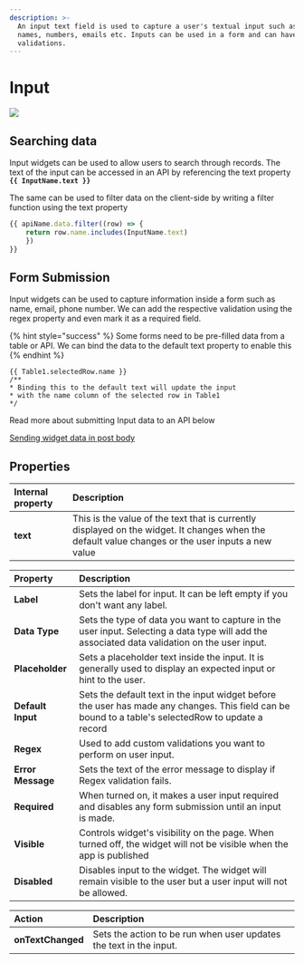 ```yaml
---
description: >-
  An input text field is used to capture a user's textual input such as their
  names, numbers, emails etc. Inputs can be used in a form and can have custom
  validations.
---
```


# Input

![](../.gitbook/assets/input.gif)

## Searching data

Input widgets can be used to allow users to search through records. The text of the input can be accessed in an API by referencing the text property **`{{ InputName.text }}`**

The same can be used to filter data on the client-side by writing a filter function using the text property

```javascript
{{ apiName.data.filter((row) => { 
    return row.name.includes(InputName.text) 
    }) 
}}
```

## **Form Submission**

Input widgets can be used to capture information inside a form such as name, email, phone number. We can add the respective validation using the regex property and even mark it as a required field.

{% hint style="success" %}
Some forms need to be pre-filled data from a table or API. We can bind the data to the default text property to enable this
{% endhint %}

```text
{{ Table1.selectedRow.name }}
/**
* Binding this to the default text will update the input
* with the name column of the selected row in Table1
*/
```

Read more about submitting Input data to an API below

[Sending widget data in post body](../core-concepts/apis/taking-inputs-from-widgets.md#passing-inputs-to-the-post-body)

## Properties

| Internal property | Description |
| :--- | :--- |
| **text** | This is the value of the text that is currently displayed on the widget. It changes when the default value changes or the user inputs a new value |

| Property | Description |
| :--- | :--- |
| **Label** | Sets the label for input. It can be left empty if you don't want any label. |
| **Data Type** | Sets the type of data you want to capture in the user input. Selecting a data type will add the associated data validation on the user input. |
| **Placeholder** | Sets a placeholder text inside the input. It is generally used to display an expected input or hint to the user. |
| **Default Input** | Sets the default text in the input widget before the user has made any changes. This field can be bound to a table's selectedRow to update a record |
| **Regex** | Used to add custom validations you want to perform on user input. |
| **Error Message** | Sets the text of the error message to display if Regex validation fails. |
| **Required** | When turned on, it makes a user input required and disables any form submission until an input is made. |
| **Visible** | Controls widget's visibility on the page. When turned off, the widget will not be visible when the app is published |
| **Disabled** | Disables input to the widget. The widget will remain visible to the user but a user input will not be allowed. |

| Action | Description |
| :--- | :--- |
| **onTextChanged** | Sets the action to be run when user updates the text in the input. |

